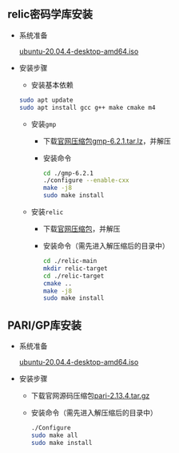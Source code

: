 ## relic密码学库安装

* 系统准备

  [ubuntu-20.04.4-desktop-amd64.iso](https://releases.ubuntu.com/20.04/)

* 安装步骤

  * 安装基本依赖

  ```bash
  sudo apt update
  sudo apt install gcc g++ make cmake m4
  ```

  * 安装`gmp`

    * 下载[官网压缩包gmp-6.2.1.tar.lz](https://gmplib.org/#DOWNLOAD)，并解压

    * 安装命令

      ```bash
      cd ./gmp-6.2.1
      ./configure --enable-cxx
      make -j8
      sudo make install
      ```

  * 安装`relic`

    * 下载[官网压缩包](https://github.com/relic-toolkit/relic)，并解压

    * 安装命令（需先进入解压缩后的目录中）

      ```bash
      cd ./relic-main
      mkdir relic-target
      cd ./relic-target
      cmake ..
      make -j8
      sudo make install
      ```

## PARI/GP库安装

* 系统准备

  [ubuntu-20.04.4-desktop-amd64.iso](https://releases.ubuntu.com/20.04/)

* 安装步骤

  * 下载官网源码压缩包[pari-2.13.4.tar.gz](https://pari.math.u-bordeaux.fr/pub/pari/unix/pari-2.13.4.tar.gz)

  * 安装命令（需先进入解压缩后的目录中）

    ```bash
    ./Configure
    sudo make all
    sudo make install
    ```

    